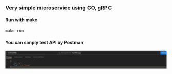 ### Very simple microservice using GO, gRPC

#### Run with make

    make run

#### You can simply test API by Postman

<img src="img.jpg">
